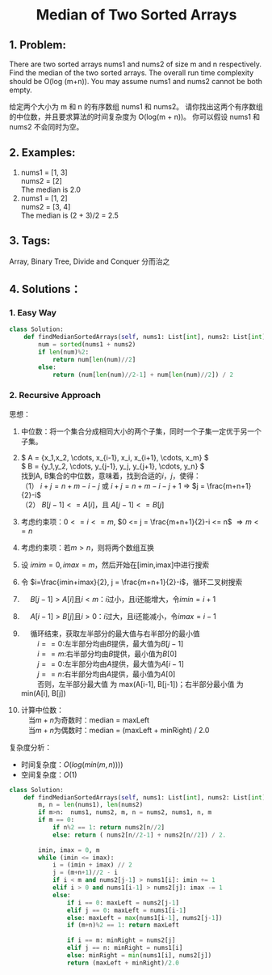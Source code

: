 
# <p align="center"> Median of Two Sorted Arrays </p>

## 1. Problem:
There are two sorted arrays nums1 and nums2 of size m and n respectively.
Find the median of the two sorted arrays. The overall run time complexity should be O(log (m+n)).
You may assume nums1 and nums2 cannot be both empty.

给定两个大小为 m 和 n 的有序数组 nums1 和 nums2。
请你找出这两个有序数组的中位数，并且要求算法的时间复杂度为 O(log(m + n))。
你可以假设 nums1 和 nums2 不会同时为空。

## 2. Examples:
1. nums1 = [1, 3]  
nums2 = [2]  
The median is 2.0  
2. nums1 = [1, 2]  
nums2 = [3, 4]  
The median is (2 + 3)/2 = 2.5

## 3. Tags:
Array, Binary Tree, Divide and Conquer 分而治之

## 4. Solutions：

### 1. Easy Way


```python
class Solution:
    def findMedianSortedArrays(self, nums1: List[int], nums2: List[int]) -> float:
        num = sorted(nums1 + nums2)
        if len(num)%2:
            return num[len(num)//2]            
        else:
            return (num[len(num)//2-1] + num[len(num)//2]) / 2
```

### 2. Recursive Approach

思想：
1. 中位数：将一个集合分成相同大小的两个子集，同时一个子集一定优于另一个子集。
2. $ A = \{x_1,x_2, \cdots, x_{i-1}, x_i, x_{i+1}, \cdots, x_m\} $  
  $ B = \{y_1,y_2, \cdots, y_{j-1}, y_j, y_{j+1}, \cdots, y_n\} $  
  找到A, B集合的中位数，意味着，找到合适的$i$，$j$，使得：  
  （1） $i+j = n+m-i-j$ 或 $i+j = n+m-i-j+1$  $\Rightarrow$ $j = \frac{m+n+1}{2}-i$  
  （2） $B[j-1] <= A[i]$，且 $A[j-1] <= B[j]$  
3. 考虑约束项：$0 <= i <= m$, $0 <= j = \frac{m+n+1}{2}-i <= n$ $\Rightarrow m <= n$
        
        

1. 考虑约束项：若$m>n$，则将两个数组互换
2. 设 $imim=0, imax=m$，然后开始在[imin,imax]中进行搜索
3. 令 $i=\frac{imin+imax}{2}, j = \frac{m+n+1}{2}-i$，循环二叉树搜索 
4. &emsp; $B[j-1] > A[i]$且$i<m$：$i$过小，且i还能增大，令$imin = i+1$
5. &emsp; $A[i-1] > B[j]$且$i>0$：$i$过大，且i还能减小，令$imax = i-1$
6. &emsp; 循环结束，获取左半部分的最大值与右半部分的最小值  
  &emsp;&emsp; $i==0$:左半部分均由$B$提供，最大值为$B[j-1]$    
  &emsp;&emsp; $i==m$:右半部分均由$B$提供，最小值为$B[0]$  
  &emsp;&emsp; $j==0$:左半部分均由$A$提供，最大值为$A[i-1]$    
  &emsp;&emsp; $j==n$:右半部分均由$A$提供，最小值为$A[0]$  
  &emsp;&emsp; 否则，左半部分最大值 为 max(A[i-1], B[j-1])；右半部分最小值 为 min(A[i], B[j]) 
7. 计算中位数：  
  &emsp;当$m+n$为奇数时：median = maxLeft  
  &emsp;当$m+n$为偶数时：median = (maxLeft + minRight) / 2.0 

复杂度分析：
- 时间复杂度：$O(log(min(m,n))))$
- 空间复杂度：$O(1)$


```python
class Solution:
    def findMedianSortedArrays(self, nums1: List[int], nums2: List[int]) -> float:
        m, n = len(nums1), len(nums2)
        if m>n:  nums1, nums2, m, n = nums2, nums1, n, m
        if m == 0: 
            if n%2 == 1: return nums2[n//2]
            else: return ( nums2[n//2-1] + nums2[n//2]) / 2.
        
        imin, imax = 0, m
        while (imin <= imax):
            i = (imin + imax) // 2
            j = (m+n+1)//2 - i
            if i < m and nums2[j-1] > nums1[i]: imin += 1
            elif i > 0 and nums1[i-1] > nums2[j]: imax -= 1
            else:
                if i == 0: maxLeft = nums2[j-1]
                elif j == 0: maxLeft = nums1[i-1]
                else: maxLeft = max(nums1[i-1], nums2[j-1])
                if (m+n)%2 == 1: return maxLeft                
                
                if i == m: minRight = nums2[j]
                elif j == n: minRight = nums1[i]
                else: minRight = min(nums1[i], nums2[j]) 
                return (maxLeft + minRight)/2.0
```
